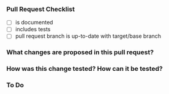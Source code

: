 ### Pull Request Checklist

- [ ] is documented
- [ ] includes tests
- [ ] pull request branch is up-to-date with target/base branch

### What changes are proposed in this pull request?

<!--
Please summarize the changes proposed in this pull request.
-->

### How was this change tested? How can it be tested?

<!--
Please explain how the proposed changes were tested.
The reviewer should be able to reproduce the tests.
(e.g., unit tests, integration tests, or manual tests)
-->

### To Do

<!--
If there is remaining work related to the changes in this pull request,
list it here and link JIRA tickets if applicable.
-->
